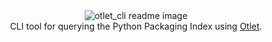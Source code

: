 <div align="center">
    <img src="https://commedesgarcons.s-ul.eu/zSyAjvoO" alt="otlet_cli readme image"><br>
    CLI tool for querying the Python Packaging Index using <a href="https://github.com/nhtnr/otlet">Otlet</a>. 
</div>
